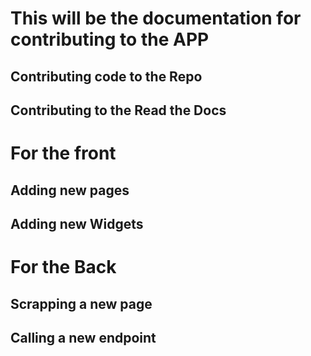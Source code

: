 # This will be the documentation for contributing to the APP

## Contributing code to the Repo
## Contributing to the Read the Docs

# For the front
## Adding new pages
## Adding new Widgets

# For the Back 
## Scrapping a new page
## Calling a new endpoint
